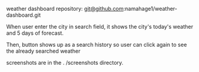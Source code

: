 weather dashboard
repository: git@github.com:namahage1/weather-dashboard.git

When user enter the city in search field, it shows the city's today's weather and 5 days of forecast.

Then, button shows up as a search history so user can click again to see the already searched weather 

screenshots are in the . /screenshots directory.